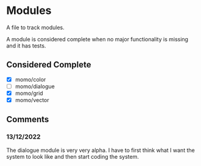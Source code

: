 # Modules

A file to track modules.

A module is considered complete when
no major functionality is missing and it has tests.

## Considered Complete

* [x] momo/color
* [ ] momo/dialogue
* [x] momo/grid
* [x] momo/vector

## Comments

### 13/12/2022

The dialogue module is very very alpha.
I have to first think what I want the system to look like and
then start coding the system.
